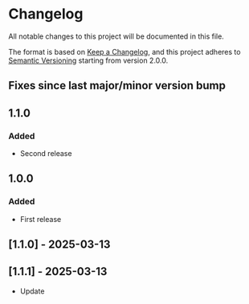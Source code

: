# Changelog

All notable changes to this project will be documented in this file.

The format is based on [Keep a Changelog](https://keepachangelog.com/en/1.0.0/),
and this project adheres to [Semantic Versioning](https://semver.org/spec/v2.0.0.html) starting from version 2.0.0.

## Fixes since last major/minor version bump

## 1.1.0

### Added

- Second release

## 1.0.0

### Added

- First release
## [1.1.0] - 2025-03-13

## [1.1.1] - 2025-03-13
- Update
